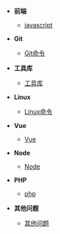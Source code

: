 - **前端**
  - [javascript](javascript/index)
- **Git**
  - [Git命令](Git/index)



- **工具库**
  - [工具库](工具库/index)



- **Linux**
  - [Linux命令](linux/index.md)
- **Vue**

  - [Vue](vue/index.md)
- **Node**

  - [Node](node/index.md)


- **PHP**
  - [php](php/index.md)


- **其他问题**
  - [其他问题](其他问题/index.md)